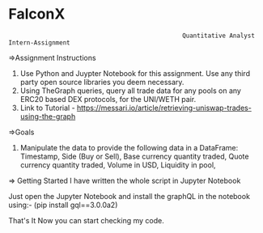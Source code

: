 # FalconX

                                                    Quantitative Analyst Intern-Assignment
                                                    

=>Assignment Instructions
1. Use Python and Juypter Notebook for this assignment. Use any third party open source libraries
you deem necessary.
2. Using TheGraph queries, query all trade data for any pools on any ERC20 based DEX protocols,
for the UNI/WETH pair.
3. Link to Tutorial - https://messari.io/article/retrieving-uniswap-trades-using-the-graph

=>Goals
1. Manipulate the data to provide the following data in a DataFrame: Timestamp, Side (Buy or Sell),
Base currency quantity traded, Quote currency quantity traded, Volume in USD, Liquidity in pool,

=> Getting Started
I have written the whole script in Jupyter Notebook

Just open the Jupyter Notebook and install the graphQL in the notebook using:-
(pip install gql==3.0.0a2)

That's It Now you can start checking my code.

